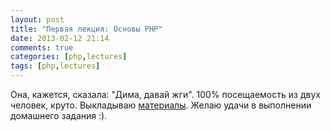 ```yaml
---
layout: post
title: "Первая лекция: Основы PHP"
date: 2013-02-12 21:14
comments: true
categories: [php,lectures]
tags: [php,lectures]
---
```

Она, кажется, сказала: "Дима, давай жги". 100% посещаемость из двух человек, круто. Выкладываю [материалы](/php-lectures/02-php-basics.html).
Желаю удачи в выполнении домашнего задания :).
